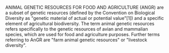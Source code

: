ANIMAL GENETIC RESOURCES FOR FOOD AND AGRICULTURE (ANGR) are a subset of genetic resources (defined by the Convention on Biological Diversity as "genetic material of actual or potential value"[1]) and a specific element of agricultural biodiversity. The term animal genetic resources refers specifically to the genetic resources of avian and mammalian species, which are used for food and agriculture purposes. Further terms referring to AnGR are "farm animal genetic resources" or "livestock diversity".
